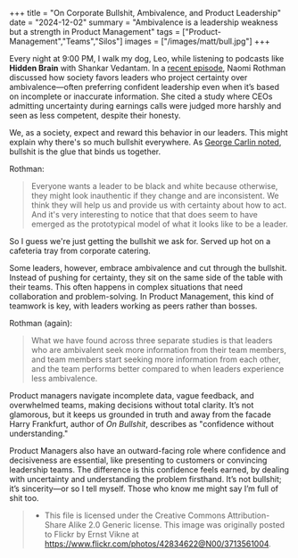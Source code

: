 +++
title = "On Corporate Bullshit, Ambivalence, and Product Leadership"
date = "2024-12-02"
summary = "Ambivalence is a leadership weakness but a strength in Product Management"
tags = ["Product-Management","Teams","Silos"]
images = ["/images/matt/bull.jpg"]
+++

Every night at 9:00 PM, I walk my dog, Leo, while listening to podcasts like **Hidden Brain** with Shankar Vedantam. In a [recent episode](https://hiddenbrain.org/podcast/the-benefits-of-mixed-emotions/), Naomi Rothman discussed how society favors leaders who project certainty over ambivalence—often preferring confident leadership even when it’s based on incomplete or inaccurate information. She cited a study where CEOs admitting uncertainty during earnings calls were judged more harshly and seen as less competent, despite their honesty.

We, as a society, expect and reward this behavior in our leaders. This might explain why there's so much bullshit everywhere. As [George Carlin noted](https://www.youtube.com/watch?v=W40E2TaiOM0), bullshit is the glue that binds us together.

Rothman:

> Everyone wants a leader to be black and white because otherwise, they might look inauthentic if they change and are inconsistent. We think they will help us and provide us with certainty about how to act. And it's very interesting to notice that that does seem to have emerged as the prototypical model of what it looks like to be a leader.

So I guess we're just getting the bullshit we ask for. Served up hot on a cafeteria tray from corporate catering.

Some leaders, however, embrace ambivalence and cut through the bullshit. Instead of pushing for certainty, they sit on the same side of the table with their teams. This often happens in complex situations that need collaboration and problem-solving. In Product Management, this kind of teamwork is key, with leaders working as peers rather than bosses.

Rothman (again):

> What we have found across three separate studies is that leaders who are ambivalent seek more information from their team members, and team members start seeking more information from each other, and the team performs better compared to when leaders experience less ambivalence.

Product managers navigate incomplete data, vague feedback, and overwhelmed teams, making decisions without total clarity. It’s not glamorous, but it keeps us grounded in truth and away from the facade Harry Frankfurt, author of *On Bullshit*, describes as "confidence without understanding."

Product Managers also have an outward-facing role where confidence and decisiveness are essential, like presenting to customers or convincing leadership teams. The difference is this confidence feels earned, by dealing with uncertainty and understanding the problem firsthand. It’s not bullshit; it’s sincerity—or so I tell myself. Those who know me might say I’m full of shit too.


> * This file is licensed under the Creative Commons Attribution-Share Alike 2.0 Generic license.
> This image was originally posted to Flickr by Ernst Vikne at https://www.flickr.com/photos/42834622@N00/3713561004.
